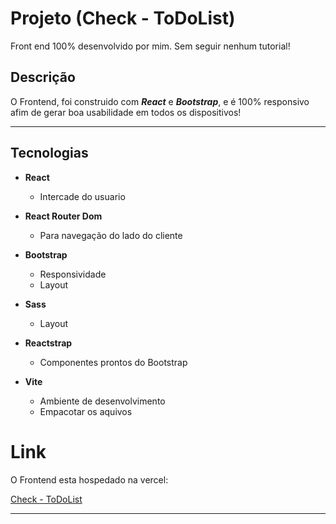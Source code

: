 # Projeto (Check - ToDoList)

Front end 100% desenvolvido por mim. Sem seguir nenhum tutorial!

## Descrição

O Frontend, foi construido com ***React*** e ***Bootstrap***, e é 100% responsivo afim de gerar boa usabilidade em todos os dispositivos!

---

## Tecnologias

- **React**
  - Intercade do usuario

- **React Router Dom**
  - Para navegação do lado do cliente

- **Bootstrap**
  - Responsividade  
  - Layout
 
- **Sass**
  - Layout

- **Reactstrap**
  - Componentes prontos do Bootstrap

- **Vite**
  - Ambiente de desenvolvimento
  - Empacotar os aquivos


# Link 

O Frontend esta hospedado na vercel:


[Check - ToDoList](https://check-to-do-list-delta.vercel.app)

---
